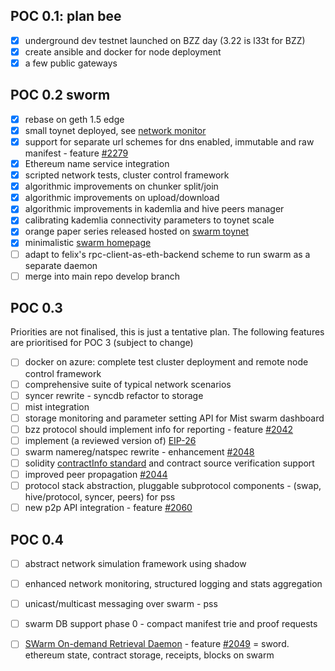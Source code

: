 ## POC 0.1: plan bee

* [x] underground dev testnet launched on BZZ day (3.22 is l33t for BZZ)
* [x] create ansible and docker for node deployment
* [x] a few public gateways 

## POC 0.2 sworm 

* [x] rebase on geth 1.5 edge
* [x] small toynet deployed, see [network monitor](http://146.185.130.117/)
* [x] support for separate url schemes for dns enabled, immutable and raw manifest - feature [#2279](https://github.com/ethereumproject/go-ethereum/issues/2279)
* [x] Ethereum name service integration
* [x] scripted network tests, cluster control framework
* [x] algorithmic improvements on chunker split/join
* [x] algorithmic improvements on upload/download
* [x] algorithmic improvements in kademlia and hive peers manager 
* [x] calibrating kademlia connectivity parameters to toynet scale
* [x] orange paper series released hosted on [swarm toynet](swarm-gateways.net/bzz:/swarm#the-thsphr-orange-papers)
* [x] minimalistic [swarm homepage](swarm-gateways.net/bzz:/swarm)
* [ ] adapt to felix's rpc-client-as-eth-backend scheme to run swarm as a separate daemon 
* [ ] merge into main repo develop branch

## POC 0.3 

Priorities are not finalised, this is just a tentative plan.
The following features are prioritised for POC 3 (subject to change)

* [ ] docker on azure: complete test cluster deployment and remote node control framework
* [ ] comprehensive suite of typical network scenarios
* [ ] syncer rewrite - syncdb refactor to storage
* [ ] mist integration
* [ ] storage monitoring and parameter setting API for Mist swarm dashboard
* [ ] bzz protocol should implement info for reporting - feature [#2042](https://github.com/ethereumproject/go-ethereum/issues/2042)
* [ ] implement (a reviewed version of) [EIP-26](https://github.com/ethereumproject/EIPs/issues/26)
* [ ] swarm namereg/natspec rewrite - enhancement [#2048](https://github.com/ethereumproject/go-ethereum/issues/2048)
* [ ] solidity [contractInfo standard](https://github.com/ethereumproject/solidity/pull/645) and contract source verification support
* [ ] improved peer propagation [#2044](https://github.com/ethereumproject/go-ethereum/issues/2044)
* [ ] protocol stack abstraction, pluggable subprotocol components - (swap, hive/protocol, syncer, peers) for pss
* [ ] new p2p API integration - feature [#2060](https://github.com/ethereumproject/go-ethereum/issues/2060)

## POC 0.4

* [ ] abstract network simulation framework using shadow
* [ ] enhanced network monitoring, structured logging and stats aggregation
* [ ] unicast/multicast messaging over swarm - pss 
* [ ] swarm DB support phase 0 - compact manifest trie and proof requests
* [ ] [SWarm On-demand Retrieval Daemon](https://gist.github.com/zelig/aa6eb43615e12d834d9f) - feature [#2049](https://github.com/ethereumproject/go-ethereum/issues/2049) = sword. ethereum state, contract storage, receipts, blocks on swarm

